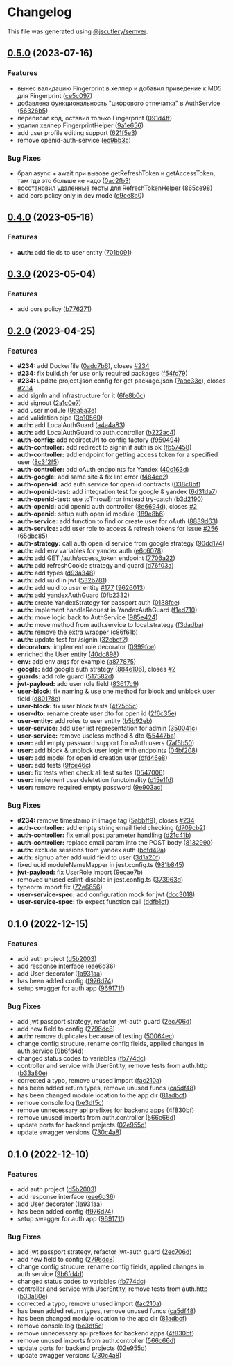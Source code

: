 # Changelog

This file was generated using [@jscutlery/semver](https://github.com/jscutlery/semver).

## [0.5.0](https://gitlog.ru/Naris/soermono/compare/auth-0.4.0...auth-0.5.0) (2023-07-16)


### Features

* вынес валидацию Fingerprint в хелпер и добавил приведение к MD5 для Fingerprint ([ce5c097](https://gitlog.ru/Naris/soermono/commit/ce5c097c4b398299dac7906bdaf99bc2c43df2a2))
* добавлена функциональность "цифрового отпечатка" в AuthService ([56326b5](https://gitlog.ru/Naris/soermono/commit/56326b541ceb37b845d1bb218e831edc229df920))
* переписал код, оставил только Fingerprint ([091d4ff](https://gitlog.ru/Naris/soermono/commit/091d4ff1987e02e370b069ce88a8bfe537a009df))
* удалил хелпер FingerprintHelper ([9a1e656](https://gitlog.ru/Naris/soermono/commit/9a1e65672cfd11d74d6751b640b5701f65210ae7))
* add user profile editing support ([621f5e3](https://gitlog.ru/Naris/soermono/commit/621f5e3537103b55fbd2c4f5f5474739d8b79b6b))
* remove openid-auth-service ([ec9bb3c](https://gitlog.ru/Naris/soermono/commit/ec9bb3cf2eef3897714bc0285c016acb04ef3cc5))


### Bug Fixes

* брал async + await при вызове getRefreshToken и getAccessToken, там где это больше не надо ([0ac2fb3](https://gitlog.ru/Naris/soermono/commit/0ac2fb3c135cc65e9b1d46841f49e2ce86b5cd21))
* восстановил удаленные тесты для RefreshTokenHelper ([865ce98](https://gitlog.ru/Naris/soermono/commit/865ce982d08846d6dae6bba5434b108f1473fe3f))
* add cors policy only in dev mode ([c9ce8b0](https://gitlog.ru/Naris/soermono/commit/c9ce8b050fb76672ecb8156e7107d5105f338951))

## [0.4.0](https://gitlog.ru:2222/Naris/soermono/compare/auth-0.3.0...auth-0.4.0) (2023-05-16)


### Features

* **auth:** add fields to user entity ([701b091](https://gitlog.ru:2222/Naris/soermono/commit/701b091fa84091378ce5d4dd34b236c3ab8affc3))

## [0.3.0](https://gitlog.ru:2222/Naris/soermono/compare/auth-0.2.0...auth-0.3.0) (2023-05-04)


### Features

* add cors policy ([b776271](https://gitlog.ru:2222/Naris/soermono/commit/b77627184e49c02e0a91f613f1b236ee6628a915))

## [0.2.0](https://gitlog.ru:2222/Naris/soermono/compare/auth-0.1.0...auth-0.2.0) (2023-04-25)


### Features

* **#234:** add Dockerfile ([0adc7b6](https://gitlog.ru:2222/Naris/soermono/commit/0adc7b6e66d6e3f42f58be5df3ed58bab1834a6f)), closes [#234](https://gitlog.ru:2222/Naris/soermono/issues/234)
* **#234:** fix build.sh for use only required packages ([f54fc79](https://gitlog.ru:2222/Naris/soermono/commit/f54fc79eec7893c63c760c007f06a0aa503e84dc))
* **#234:** update project.json config for get package.json ([7abe33c](https://gitlog.ru:2222/Naris/soermono/commit/7abe33c7696c04503483621575c93667f4906a2e)), closes [#234](https://gitlog.ru:2222/Naris/soermono/issues/234)
* add signIn and infrastructure for it ([6fe8b0c](https://gitlog.ru:2222/Naris/soermono/commit/6fe8b0cafd243374128bb7a41ebccbb40592c09a))
* add signout ([2a1c0e7](https://gitlog.ru:2222/Naris/soermono/commit/2a1c0e7eed6e5f0cd4b28554fc26211d12617ed8))
* add user module ([9aa5a3e](https://gitlog.ru:2222/Naris/soermono/commit/9aa5a3e7c4bdf8bfd381b50842101c8108bc043c))
* add validation pipe ([3b10560](https://gitlog.ru:2222/Naris/soermono/commit/3b10560122e9f9291dbb0984cf40f26ee629f495))
* **auth:**  add LocalAuthGuard ([a4a4a83](https://gitlog.ru:2222/Naris/soermono/commit/a4a4a83d6521e277d4a3e92b582a4086e88f00f7))
* **auth:**  add LocalAuthGuard to auth.controller ([b222ac4](https://gitlog.ru:2222/Naris/soermono/commit/b222ac45a71cb977219e59498b6e0d8572dfa43d))
* **auth-config:** add redirectUrl to config factory ([f950494](https://gitlog.ru:2222/Naris/soermono/commit/f95049455fb0564f3a32f440743be5fd16ae0c86))
* **auth-controller:**  add redirect to signin if auth is ok ([fb57458](https://gitlog.ru:2222/Naris/soermono/commit/fb574580deac1d71ff15f4683f7c91e185f74920))
* **auth-controller:** add endpoint for getting access token for a specified user ([8c3f2f5](https://gitlog.ru:2222/Naris/soermono/commit/8c3f2f544f87654306b608aad9031df0235287a8))
* **auth-controller:** add oAuth endpoints for Yandex ([40c163d](https://gitlog.ru:2222/Naris/soermono/commit/40c163da6b9e59737fff90b96eba126f61700737))
* **auth-google:** add same site & fix lint error ([f484ee2](https://gitlog.ru:2222/Naris/soermono/commit/f484ee28ae1c0b4c8c57d5c4eb9bcac5bee91009))
* **auth-open-id:** add auth service for open id contracts ([038c8bf](https://gitlog.ru:2222/Naris/soermono/commit/038c8bff504b62d5833df67cf86febb876fc36af))
* **auth-openid-test:** add integration test for google & yandex ([6d31da7](https://gitlog.ru:2222/Naris/soermono/commit/6d31da79c30ecb00c4f2e22fa95549147dfe3a2f))
* **auth-openid-test:** use toThrowError instead try-catch ([b3d2190](https://gitlog.ru:2222/Naris/soermono/commit/b3d2190531c0b3a8a42aa5495c146d5f3c21b722))
* **auth-openid:** add openid auth controller ([8e6694d](https://gitlog.ru:2222/Naris/soermono/commit/8e6694d0fd693dfb6c74c70425e15cab42bfac34)), closes [#2](https://gitlog.ru:2222/Naris/soermono/issues/2)
* **auth-openid:** setup auth open id module ([189e8b6](https://gitlog.ru:2222/Naris/soermono/commit/189e8b6bf4170c242bb3644d8cd76ddb28ea9457))
* **auth-service:** add function to find or create user for oAuth ([8839d63](https://gitlog.ru:2222/Naris/soermono/commit/8839d63025afc91465672800637a6dddba5d9b1b))
* **auth-service:** add user role to access & refresh tokens for issue [#256](https://gitlog.ru:2222/Naris/soermono/issues/256) ([65dbc85](https://gitlog.ru:2222/Naris/soermono/commit/65dbc853dc5e11072738fda71773dc235f37543c))
* **auth-strategy:** call auth open id service from google strategy ([90dd174](https://gitlog.ru:2222/Naris/soermono/commit/90dd1746ed060a97c9f8937804bfacb5cff2fc4e))
* **auth:** add env variables for yandex auth ([e6c6078](https://gitlog.ru:2222/Naris/soermono/commit/e6c60782dd055e83ca31c242f18942c97dcbea4c))
* **auth:** add GET /auth/access_token endpoint ([7706a22](https://gitlog.ru:2222/Naris/soermono/commit/7706a220472d8b19ee8ecb05018f51a22bbc5011))
* **auth:** add refreshCookie strategy and guard ([d76f03a](https://gitlog.ru:2222/Naris/soermono/commit/d76f03a216235494855de46d0ece759cebe88633))
* **auth:** add types ([d93a348](https://gitlog.ru:2222/Naris/soermono/commit/d93a3489c4ac859d913cfdc3c49a990b3244755a))
* **auth:** add uuid in jwt ([532b781](https://gitlog.ru:2222/Naris/soermono/commit/532b781f8acb21e962d80bb65b8bdd3742a132de))
* **auth:** add uuid to user entity [#177](https://gitlog.ru:2222/Naris/soermono/issues/177) ([9626013](https://gitlog.ru:2222/Naris/soermono/commit/962601373f8ae13b06e939f62e10ecb43b72aa4e))
* **auth:** add yandexAuthGuard ([0fb2332](https://gitlog.ru:2222/Naris/soermono/commit/0fb23324e248dd2366973f0b865efde0144c3ec4))
* **auth:** create YandexStrategy for passport auth ([0138fce](https://gitlog.ru:2222/Naris/soermono/commit/0138fce18a9a4a87f56263b96115e431e3e06244))
* **auth:** implement handleRequest in YandexAuthGuard ([f1ed710](https://gitlog.ru:2222/Naris/soermono/commit/f1ed710b171856f802bfe18f0bf5fa7fcad24f05))
* **auth:** move logic back to AuthService ([985e424](https://gitlog.ru:2222/Naris/soermono/commit/985e424e34336d7b039d332bba36cf80684d6975))
* **auth:** move method from auth.service to local.strategy ([f3dadba](https://gitlog.ru:2222/Naris/soermono/commit/f3dadbaf3771649ad9abd333c72ee7f393b7b517))
* **auth:** remove the extra wrapper ([c86f61b](https://gitlog.ru:2222/Naris/soermono/commit/c86f61b40c453cbc07455d280e77051f422bb678))
* **auth:** update test for /signin ([32cbdf2](https://gitlog.ru:2222/Naris/soermono/commit/32cbdf2dc528ec34e029b43d489908670b14125f))
* **decorators:** implement role decorator ([0999fce](https://gitlog.ru:2222/Naris/soermono/commit/0999fcee4faccd93036e69039a0f0d9936e8d92d))
* enriched the User entity ([40dc898](https://gitlog.ru:2222/Naris/soermono/commit/40dc8984c2702e70680ade8e51787b69359c6369))
* **env:** add env args for example ([a877875](https://gitlog.ru:2222/Naris/soermono/commit/a8778752e887c87a2c81eaceff41227502b1412a))
* **google:** add google auth strategy ([884e106](https://gitlog.ru:2222/Naris/soermono/commit/884e106b4ad7cc7994609eaa0c88efb2b144a581)), closes [#2](https://gitlog.ru:2222/Naris/soermono/issues/2)
* **guards:** add role guard ([517582d](https://gitlog.ru:2222/Naris/soermono/commit/517582d1c3725892acac703894f18379ba2c9add))
* **jwt-payload:** add user role field ([83617c9](https://gitlog.ru:2222/Naris/soermono/commit/83617c9e9eb92077f6b1e31ece70df0d5cc6d0d0))
* **user-block:** fix naming & use one method for block and unblock user field ([d80178e](https://gitlog.ru:2222/Naris/soermono/commit/d80178e1081abfd5cc050ebbd199d5e7d7061ff1))
* **user-block:** fix user block tests ([4f2565c](https://gitlog.ru:2222/Naris/soermono/commit/4f2565ce70d8ec731a117f080c41ed570312679c))
* **user-dto:** rename create user dto for open id ([2f6c35e](https://gitlog.ru:2222/Naris/soermono/commit/2f6c35e33632f7feccbc98ef6e3e1de9201efac2))
* **user-entity:** add roles to user entity ([b5b92eb](https://gitlog.ru:2222/Naris/soermono/commit/b5b92ebd23691b22150d274435604db3131bdb26))
* **user-service:** add user list representation for admin ([350041c](https://gitlog.ru:2222/Naris/soermono/commit/350041c9e69c0d6ed8cc58cdedf6592a9b3a0a2c))
* **user-service:** remove useless method & dto ([55447ba](https://gitlog.ru:2222/Naris/soermono/commit/55447ba4344a0d64cf3e2f536781c7c2b7152878))
* **user:** add  empty password support for oAuth users ([7af5b50](https://gitlog.ru:2222/Naris/soermono/commit/7af5b50ae63147b84b8ade06bfc39919aaffe5cb))
* **user:** add block & unblock user logic with endpoints ([04bf208](https://gitlog.ru:2222/Naris/soermono/commit/04bf2088d7ff98797dc7e8bc13610c4a7bf6fc55))
* **user:** add model for open id creation user ([dfd46e8](https://gitlog.ru:2222/Naris/soermono/commit/dfd46e8b89215047b8dad2656aa102b0fe3369d8))
* **user:** add tests ([9fce46c](https://gitlog.ru:2222/Naris/soermono/commit/9fce46ce800eb60bdff29eff35646812577316c4))
* **user:** fix tests when check all test suites ([0547006](https://gitlog.ru:2222/Naris/soermono/commit/0547006057242a790aeff9583cdaeb83ae5c185b))
* **user:** implement user deletetion functoinality ([d15e1fd](https://gitlog.ru:2222/Naris/soermono/commit/d15e1fd75a8d073fdfb44814fde7ad5a329d946e))
* **user:** remove required empty password ([9e903ac](https://gitlog.ru:2222/Naris/soermono/commit/9e903ac2b0015e5b5ccb51ed5d56639b4204f496))


### Bug Fixes

* **#234:** remove timestamp in image tag ([5abbff9](https://gitlog.ru:2222/Naris/soermono/commit/5abbff97a504a23c24165ab4b70dbcdb271df3de)), closes [#234](https://gitlog.ru:2222/Naris/soermono/issues/234)
* **auth-controller:** add empty string email field checking ([d709cb2](https://gitlog.ru:2222/Naris/soermono/commit/d709cb242533a04aaf07b17c62c1e3121199d2cb))
* **auth-controller:** fix email post parameter handling ([d21c41b](https://gitlog.ru:2222/Naris/soermono/commit/d21c41b4542e5282ca1f0e3627928d16a8abe955))
* **auth-controller:** replace email param into the  POST body ([8132990](https://gitlog.ru:2222/Naris/soermono/commit/8132990e91ea33c6fab4b570b9d393cfc77abf57))
* **auth:** exclude sessions from yandex auth ([bcfd49a](https://gitlog.ru:2222/Naris/soermono/commit/bcfd49ad62eb1bdc30792f9fda832a9d221bbcdc))
* **auth:** signup after add uuid field to user ([3d1a20f](https://gitlog.ru:2222/Naris/soermono/commit/3d1a20fcaa2daf597c7f2e0c36f8006c15ce13c0))
* fixed uuid moduleNameMapper in jest.config.ts ([981b845](https://gitlog.ru:2222/Naris/soermono/commit/981b845b030d1ae3aee7f0e85b916f9b81e30478))
* **jwt-payload:** fix UserRole import ([9ecae7b](https://gitlog.ru:2222/Naris/soermono/commit/9ecae7bb984f56bf1701d192dae0fc77e07b3ce5))
* removed unused eslint-disable in jest.config.ts ([373963d](https://gitlog.ru:2222/Naris/soermono/commit/373963d1fe77580e814fe30d4e70833fe1dac4d5))
* typeorm import fix ([72e6656](https://gitlog.ru:2222/Naris/soermono/commit/72e6656392ba049019439494013c490bbf209760))
* **user-service-spec:** add configuration mock for jwt ([dcc3018](https://gitlog.ru:2222/Naris/soermono/commit/dcc3018efd136755b869f28f42b3cb401e608578))
* **user-service-spec:** fix expect function call ([ddfb1cf](https://gitlog.ru:2222/Naris/soermono/commit/ddfb1cff717598fb5a7bac7df122f1076d752c92))

## 0.1.0 (2022-12-15)


### Features

* add auth project ([d5b2003](https://gitlog.ru:2222/Naris/soermono/commit/d5b200389ce011791cc2e3b6426ebad5cb89ff5e))
* add response interface ([eae6d36](https://gitlog.ru:2222/Naris/soermono/commit/eae6d36fd3b05b773a73a7c02b09adc0a282b92a))
* add User decorator ([1a931aa](https://gitlog.ru:2222/Naris/soermono/commit/1a931aa7df983fe1946aa4fed547268ee3bfffe7))
* has been added config ([f976d74](https://gitlog.ru:2222/Naris/soermono/commit/f976d74618551b999ebe70a3478ae4f2db8bf3d3))
* setup swagger for auth app ([969171f](https://gitlog.ru:2222/Naris/soermono/commit/969171f066a571b9072d9b47262148b39a0b7316))


### Bug Fixes

* add jwt passport strategy, refactor jwt-auth guard ([2ec706d](https://gitlog.ru:2222/Naris/soermono/commit/2ec706d73494b6d8db1ea57a482d754837a3628a))
* add new field to config ([2796dc8](https://gitlog.ru:2222/Naris/soermono/commit/2796dc8d15b3c74f463e499c37fe85f7ff8db148))
* **auth:** remove duplicates because of testing ([50064ec](https://gitlog.ru:2222/Naris/soermono/commit/50064ec31bb45f5b836e94e121e9471adddb35e8))
* change config strucure, rename config fields, applied changes in auth.service ([9b6fd4d](https://gitlog.ru:2222/Naris/soermono/commit/9b6fd4d78d2e19ec5944bb1ebfbc250ea1779f1e))
* changed status codes to variables ([fb774dc](https://gitlog.ru:2222/Naris/soermono/commit/fb774dcb9b6de2c805e74c39d45db3f2cdbac247))
* controller and service with UserEntity, remove tests from auth.http ([b33a80e](https://gitlog.ru:2222/Naris/soermono/commit/b33a80eda494916814f71483f6be31cd552b1c05))
* corrected a typo, remove unused import ([fac210a](https://gitlog.ru:2222/Naris/soermono/commit/fac210a25171a01b5fbf792c6f2e0cc50227fe10))
* has been added return types, remove unused funcs ([ca5df48](https://gitlog.ru:2222/Naris/soermono/commit/ca5df48c3bd7ac5344282dfffa41e5d807cebb39))
* has been changed module location to the app dir ([81adbcf](https://gitlog.ru:2222/Naris/soermono/commit/81adbcfa81f2c26c082a6b95a39ed48e87d3f02c))
* remove console.log ([be3df5c](https://gitlog.ru:2222/Naris/soermono/commit/be3df5cf6daca54ae2e8869ee1651846d55a072d))
* remove unnecessary api prefixes for backend apps ([4f830bf](https://gitlog.ru:2222/Naris/soermono/commit/4f830bfbd6c5ac6cd70504ef4a882a3d41f5854d))
* remove unused imports from auth.controller ([566c66d](https://gitlog.ru:2222/Naris/soermono/commit/566c66d14baf16c373959e479318209e77e944fe))
* update ports for backend projects ([02e955d](https://gitlog.ru:2222/Naris/soermono/commit/02e955dfcc67113925dad2cfe249787b84188c7c))
* update swagger versions ([730c4a8](https://gitlog.ru:2222/Naris/soermono/commit/730c4a8e1fba62fbec6a0e150e6e7ac369521338))

## 0.1.0 (2022-12-10)


### Features

* add auth project ([d5b2003](https://gitlog.ru:2222/Naris/soermono/commit/d5b200389ce011791cc2e3b6426ebad5cb89ff5e))
* add response interface ([eae6d36](https://gitlog.ru:2222/Naris/soermono/commit/eae6d36fd3b05b773a73a7c02b09adc0a282b92a))
* add User decorator ([1a931aa](https://gitlog.ru:2222/Naris/soermono/commit/1a931aa7df983fe1946aa4fed547268ee3bfffe7))
* has been added config ([f976d74](https://gitlog.ru:2222/Naris/soermono/commit/f976d74618551b999ebe70a3478ae4f2db8bf3d3))
* setup swagger for auth app ([969171f](https://gitlog.ru:2222/Naris/soermono/commit/969171f066a571b9072d9b47262148b39a0b7316))


### Bug Fixes

* add jwt passport strategy, refactor jwt-auth guard ([2ec706d](https://gitlog.ru:2222/Naris/soermono/commit/2ec706d73494b6d8db1ea57a482d754837a3628a))
* add new field to config ([2796dc8](https://gitlog.ru:2222/Naris/soermono/commit/2796dc8d15b3c74f463e499c37fe85f7ff8db148))
* change config strucure, rename config fields, applied changes in auth.service ([9b6fd4d](https://gitlog.ru:2222/Naris/soermono/commit/9b6fd4d78d2e19ec5944bb1ebfbc250ea1779f1e))
* changed status codes to variables ([fb774dc](https://gitlog.ru:2222/Naris/soermono/commit/fb774dcb9b6de2c805e74c39d45db3f2cdbac247))
* controller and service with UserEntity, remove tests from auth.http ([b33a80e](https://gitlog.ru:2222/Naris/soermono/commit/b33a80eda494916814f71483f6be31cd552b1c05))
* corrected a typo, remove unused import ([fac210a](https://gitlog.ru:2222/Naris/soermono/commit/fac210a25171a01b5fbf792c6f2e0cc50227fe10))
* has been added return types, remove unused funcs ([ca5df48](https://gitlog.ru:2222/Naris/soermono/commit/ca5df48c3bd7ac5344282dfffa41e5d807cebb39))
* has been changed module location to the app dir ([81adbcf](https://gitlog.ru:2222/Naris/soermono/commit/81adbcfa81f2c26c082a6b95a39ed48e87d3f02c))
* remove console.log ([be3df5c](https://gitlog.ru:2222/Naris/soermono/commit/be3df5cf6daca54ae2e8869ee1651846d55a072d))
* remove unnecessary api prefixes for backend apps ([4f830bf](https://gitlog.ru:2222/Naris/soermono/commit/4f830bfbd6c5ac6cd70504ef4a882a3d41f5854d))
* remove unused imports from auth.controller ([566c66d](https://gitlog.ru:2222/Naris/soermono/commit/566c66d14baf16c373959e479318209e77e944fe))
* update ports for backend projects ([02e955d](https://gitlog.ru:2222/Naris/soermono/commit/02e955dfcc67113925dad2cfe249787b84188c7c))
* update swagger versions ([730c4a8](https://gitlog.ru:2222/Naris/soermono/commit/730c4a8e1fba62fbec6a0e150e6e7ac369521338))
